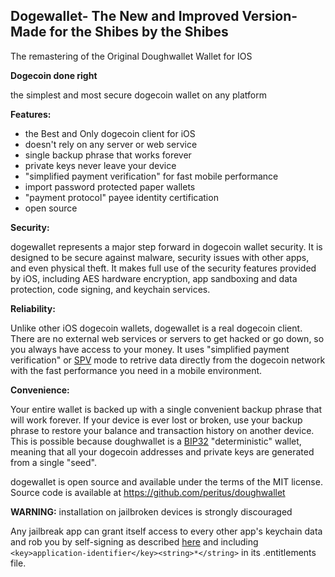 Dogewallet- The New and Improved Version- Made for the Shibes by the Shibes
----------------------------------
The remastering of the Original Doughwallet Wallet for IOS

**Dogecoin done right**

the simplest and most secure dogecoin wallet on any platform 

**Features:**

- the Best and Only  dogecoin client for iOS 
- doesn't rely on any server or web service 
- single backup phrase that works forever 
- private keys never leave your device 
- "simplified payment verification" for fast mobile performance 
- import password protected paper wallets 
- "payment protocol" payee identity certification
- open source

**Security:**

dogewallet represents a major step forward in dogecoin wallet security. It is
designed to be secure against malware, security issues with other apps, and
even physical theft. It makes full use of the security features provided by iOS,
including AES hardware encryption, app sandboxing and data protection, code
signing, and keychain services.

**Reliability:**

Unlike other iOS dogecoin wallets, dogewallet is a real dogecoin client. There
are no external web services or servers to get hacked or go down, so you always
have access to your money. It uses "simplified payment verification" or
[SPV](https://en.bitcoin.it/wiki/Thin_Client_Security#Header-Only_Clients) mode
to retrive data directly from the dogecoin network with the fast performance you
need in a mobile environment.

**Convenience:**

Your entire wallet is backed up with a single convenient backup phrase that
will work forever. If your device is ever lost or broken, use your backup
phrase to restore your balance and transaction history on another device. This
is possible because doughwallet is a 
[BIP32](https://github.com/bitcoin/bips/blob/master/bip-0032.mediawiki)
"deterministic" wallet, meaning that all your dogecoin addresses and private
keys are generated from a single "seed".

dogewallet is open source and available under the terms of the MIT license.
Source code is available at https://github.com/peritus/doughwallet

**WARNING:** installation on jailbroken devices is strongly discouraged

Any jailbreak app can grant itself access to every other app's keychain data
and rob you by self-signing as described [here](http://www.saurik.com/id/8)
and including `<key>application-identifier</key><string>*</string>` in its
.entitlements file.
